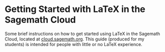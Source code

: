 
Getting Started with LaTeX in the Sagemath Cloud
=====================

Some brief instructions on how to get started using LaTeX in the
Sagemath Cloud, located at
[cloud.sagemath.org](hqttp://cloud.sagemath.org).  This guide
(produced for my students) is intended for people with little or no
LaTeX experience.